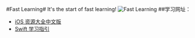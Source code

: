 #Fast Learning#
It's the start of fast learning!
![Fast Learning](http://netdna.webdesignerdepot.com/uploads/2015/02/featured28.jpg)
##学习网址：
- [iOS 资源大全中文版](https://github.com/jobbole/awesome-ios-cn)
- [Swift 学习指引](http://www.swiftguide.cn/)
